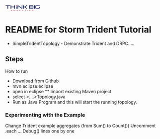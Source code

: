 ![](images/SmallThinkBigIcon.png)
# README for Storm Trident Tutorial

* SimpleTridentTopology - Demonstrate Trident and DRPC.
...


## Steps

How to run

* Download from Github
* mvn eclipse:eclipse
* open in eclipse
** Import existing Maven project
* select <....>Topology.java
* Run as Java Program
and this will start the running topology.

### Experimenting with the Example
Change Trident example aggregates (from Sum() to Count())
Uncomment .each ... Debug() lines one by one
